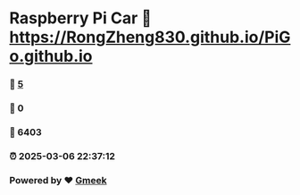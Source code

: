 # Raspberry Pi Car :link: https://RongZheng830.github.io/PiGo.github.io 
### :page_facing_up: [5](https://RongZheng830.github.io/PiGo.github.io/tag.html) 
### :speech_balloon: 0 
### :hibiscus: 6403 
### :alarm_clock: 2025-03-06 22:37:12 
### Powered by :heart: [Gmeek](https://github.com/Meekdai/Gmeek)
